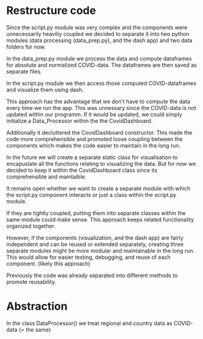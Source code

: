 # Restructure code
Since the script.py module was very complex and the components were unnecessarily heaviliy coupled we
decided to separate it into two python modules (data processing (data_prep.py), and the dash app) 
and two data folders for now.

In the data_prep.py module we process the data and compute dataframes for absolute and normalized COVID-data.
The dataframes are then saved as separate files.

In the script.py module we then access those computed COVID-dataframes and visualize them using dash.

This approach has the advantage that we don't have to compute the data every time we run the app. This was unnessary
since the COVID-data is not updated within our programm. If it would be updated, we could simply initialize a Data_Processor
within the the CovidDashboard.

Additionally it decluttered the CovidDashboard constructor. This made the code more comprehensible and promoted loose coupling 
between the components which makes the code easier to maintain in the long run.

In the future we will create a separate static class for visualisation to encapuslate all the functions relating
to visualizing the data. But for now we decided to keep it within the CovidDashboard class since its comprehensible
and maintaible.

It remains open whether we want to create a separate module with which the script.py component interacts or just a class within the
script.py module. 

If they are tightly coupled, putting them into separate classes within the same module could make sense. 
This approach keeps related functionality organized together.

However, if the components (visualization, and the dash app) are fairly independent and can be reused or extended separately, 
creating three separate modules might be more modular and maintainable in the long run. This would allow for easier testing, debugging,
and reuse of each component. (likely this approach)

Previously the code was already separated into different methods to promote reusability.

# Abstraction

In the class DataProcessor() we treat regional and country data as COVID-data (= the same)







